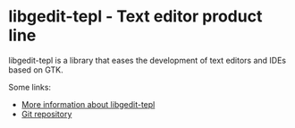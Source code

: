 libgedit-tepl - Text editor product line
========================================

libgedit-tepl is a library that eases the development of text editors and IDEs
based on GTK.

Some links:
- [More information about libgedit-tepl](docs/more-information.md)
- [Git repository](https://gitlab.gnome.org/swilmet/tepl)
